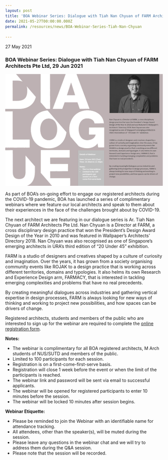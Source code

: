 ```yaml
---
layout: post
title: 'BOA Webinar Series: Dialogue with Tiah Nan Chyuan of FARM Architects Pte Ltd'
date: 2021-05-27T00:00:00.000Z
permalink: /resources/news/BOA-Webinar-Series-Tiah-Nan-Chyuan

---
```


27 May 2021

### **BOA Webinar Series: Dialogue with Tiah Nan Chyuan of FARM Architects Pte Ltd, 29 Jun 2021**

![BOA Webinar Poster](/images/BOA_Webinar_290621.jpg)

As part of BOA’s on-going effort to engage our registered architects during the COVID-19 pandemic, BOA has launched a series of complimentary webinars where we feature our local architects and speak to them about their experiences in the face of the challenges brought about by COVID-19. 

The next architect we are featuring in our dialogue series is Ar. Tiah Nan Chyuan of FARM Architects Pte Ltd. Nan Chyuan is a Director at FARM, a cross disciplinary design practice that won the President’s Design Award Design of the Year in 2010 and was featured in Wallpaper’s Architects’ Directory 2018. Nan Chyuan was also recognised as one of Singapore’s emerging architects in URA’s third edition of “20 Under 45” exhibition. 

FARM is a studio of designers and creatives shaped by a culture of curiosity and imagination. Over the years, it has grown from a society organising community events like ROJAK to a design practice that is working across different territories, domains and typologies. It also helms its own Research and Experience Design arm, FARMACY, that is interested in tackling emerging complexities and problems that have no real precedents.

By creating meaningful dialogues across industries and gathering vertical expertise in design processes, FARM is always looking for new ways of thinking and working to project new possibilities, and how spaces can be drivers of change. 

Registered architects, students and members of the public who are interested to sign up for the webinar are required to complete the [online registration form](https://forms.gle/GEjubULXdhMN2FsL6).

**Notes:**
* The webinar is complimentary for all BOA registered architects, M Arch students of NUS/SUTD and members of the public. 
* Limited to 100 participants for each session. 
* Registration is on a first-come-first-serve basis. 
* Registration will close 1 week before the event or when the limit of the participants is reached.
* The webinar link and password will be sent via email to successful applicants. 
* The webinar will be opened for registered participants to enter 10 minutes before the session.
* The webinar will be locked 10 minutes after session begins.

**Webinar Etiquette:**
* Please be reminded to join the Webinar with an identifiable name for attendance tracking.
* All attendees, other than the speaker(s), will be muted during the session.
* Please leave any questions in the webinar chat and we will try to address them during the Q&A session.
* Please note that the session will be recorded.
